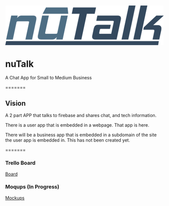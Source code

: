 ![logo](/images/nutalk-logo.png)


# nuTalk
A Chat App for Small to Medium Business

=======

## Vision
A 2 part APP that talks to firebase and shares chat, and tech information.

There is a user app that is embedded in a webpage. That app is here.

There will be a business app that is embedded in a subdomain of the site the user app is embedded in. This has not been created yet.

=======

### Trello Board
[Board](https://trello.com/b/LfpPUyjw/nutalk)

### Moqups (In Progress)
[Mockups](#)
